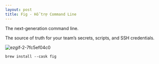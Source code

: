 ```yaml
---
layout: post
title: Fig - Hỗ trợ Command Line
---
```


The next-generation command line.

The source of truth for your team’s secrets, scripts, and SSH credentials.

![ezgif-2-7fc5ef04c0](https://github.com/tanphongtr/tanphongtr.github.io/assets/11567406/349fd922-34a2-44f1-8184-0432832649cc)

```brew install --cask fig```


